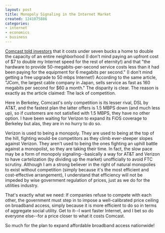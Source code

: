 ```yaml
---
layout: post
title: Monopoly Signaling in the Internet Market
created: 1241075886
categories:
- internet
- economics
- business
---
```

<a href="http://www.nytimes.com/2009/04/20/business/20isp.html">Comcast told investors</a> that it costs under seven bucks a home to double the capacity of an entire neighborhood (I don't mind paying an upfront cost of $7 to double my Internet speed for the rest of eternity!) and that "the hardware to provide 50-megabits-per-second service costs less than it had been paying for the equipment for 6 megabits per second." (I don't mind getting a free upgrade to 50 mbps Internet!) According to the same article, "JCom, the largest cable company in Japan, sells service as fast as 160 megabits per second for $60 a month." The disparity is clear. The reason is exactly as the article claimed: The lack of competition.

Here in Berkeley, Comcast's only competition is its lesser rival, DSL by AT&amp;T, and the fastest plan the latter offers is 1.5 MBPS down (and much less up), so if customers are not satisfied with 1.5 MBPS, they have no other option. I have been waiting for Verizon to expand its FiOS coverage to Berkeley but alas, they are in no hurry to do so.

Verizon is used to being a monopoly. They are used to being at the top of the hill, fighting would-be competitors as they climb ever-steeper slopes against Verizon. They aren't used to being the ones fighting an uphill battle against a monopolist, so they are taking their time. In fact, the slow pace may be a form of monopoly signaling--basically a way for AT&amp;T and Verizon to have cartelization (by dividing up the market) unofficially to avoid FTC scrutiny. Although I am a strong believer in the right of natural monopolies to exist without competition (simply because it's the most efficient and cost-effective arrangement), I understand that efficiency will not be impeded by wise government regulation of prices, just as we do for the utilities industry.

That's exactly what we need: If companies refuse to compete with each other, the government must step in to impose a well-calibrated price ceiling on broadband access, simply because it is more efficient to do so in terms of aggregate social utility. Get to it--I want faster Internet, and I bet so do everyone else--for a price closer to what it costs Comcast.

So much for the plan to expand affordable broadband access nationwide!
